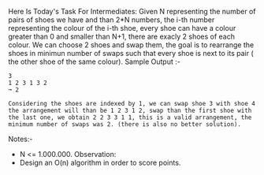 Here Is Today's Task For Intermediates:
Given N representing the number of pairs of shoes we have and than 2*N numbers, the i-th number representing the colour of the i-th shoe, every shoe can have a colour greater than 0 and smaller than N+1, there are exacly 2 shoes of each colour. We can choose 2 shoes and swap them, the goal is to rearrange the shoes in minimun number of swaps such that every shoe is next to its pair ( the other shoe of the same colour).
Sample Output :-
```
3
1 2 3 1 3 2
➞ 2

Considering the shoes are indexed by 1, we can swap shoe 3 with shoe 4 the arrangement will than be 1 2 3 1 2, swap than the first shoe with the last one, we obtain 2 2 3 3 1 1, this is a valid arrangement, the minimum number of swaps was 2. (there is also no better solution).
```
Notes:-
  - N <= 1.000.000.
Observation:
  - Design an  O(n) algorithm in order to score points.